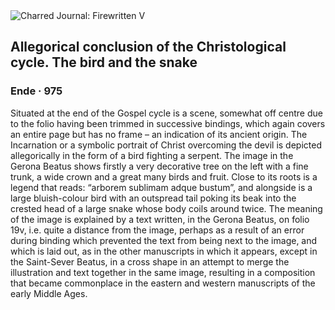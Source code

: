 <div class="artwork-of-the-day">
  <div class="container">
    <div class="img-wrapper">
      <img
        src="https://uploads3.wikiart.org/images/ende/allegorical-conclusion-of-the-christological-cycle-the-bird-and-the-snake.jpg"
        alt="Charred Journal: Firewritten V" />
    </div>
    <div class="artwork-detail">
      <div class="artwork-origin"> 
        <h2 class="artwork-name">Allegorical conclusion of the Christological cycle. The bird and the snake</h2>
        <h3 class="artist">
          Ende
                    ·  975
        </h3>
      </div>
      <p class="description">
        <span class="artwork-description-text ng-binding" ng-bind-html="viewModel.ArtworkOfTheDay.Description | unsafe">Situated at the end of the Gospel cycle is a scene, somewhat off centre due to the folio having been trimmed in successive bindings, which again covers an entire page but has no frame – an indication of its ancient origin. The Incarnation or a symbolic portrait of Christ overcoming the devil is depicted allegorically in the form of a bird fighting a serpent. The image in the Gerona Beatus shows firstly a very decorative tree on the left with a fine trunk, a wide crown and a great many birds and fruit. Close to its roots is a legend that reads: “arborem sublimam adque bustum”, and alongside is a large bluish-colour bird with an outspread tail poking its beak into the crested head of a large snake whose body coils around twice. The meaning of the image is explained by a text written, in the Gerona Beatus, on folio 19v, i.e. quite a distance from the image, perhaps as a result of an error during binding which prevented the text from being next to the image, and which is laid out, as in the other manuscripts in which it appears, except in the Saint-Sever Beatus, in a cross shape in an attempt to merge the illustration and text together in the same image, resulting in a composition that became commonplace in the eastern and western manuscripts of the early Middle Ages. </span>
                        <div class="text-shadow-container" ng-show="showShadow" style=""></div>
      </p>
    </div>
  </div>

</div>
